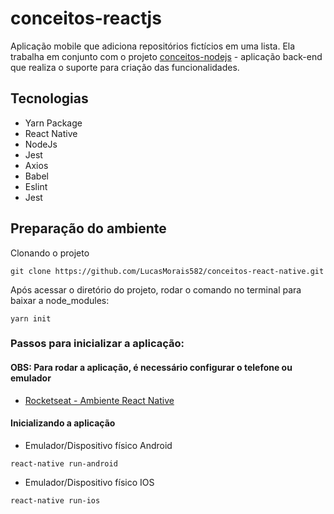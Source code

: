 # conceitos-reactjs

Aplicação mobile que adiciona repositórios fictícios em uma lista. Ela trabalha em conjunto com o projeto [conceitos-nodejs](https://github.com/LucasMorais582/conceitos-nodejs) - aplicação back-end que realiza o suporte para criação das funcionalidades.

## Tecnologias

- Yarn Package
- React Native
- NodeJs
- Jest
- Axios
- Babel
- Eslint
- Jest

## Preparação do ambiente

Clonando o projeto
```
git clone https://github.com/LucasMorais582/conceitos-react-native.git
```
Após acessar o diretório do projeto, rodar o comando no terminal para baixar a node_modules:
```
yarn init
```

### Passos para inicializar a aplicação:

#### OBS: Para rodar a aplicação, é necessário configurar o telefone ou emulador

- [Rocketseat - Ambiente React Native](https://react-native.rocketseat.dev/)

#### Inicializando a aplicação

- Emulador/Dispositivo físico Android
```
react-native run-android
```

- Emulador/Dispositivo físico IOS
```
react-native run-ios
```
